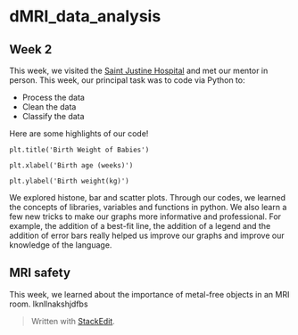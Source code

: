 # dMRI_data_analysis
## Week 2
This week, we visited the [Saint Justine Hospital](https://www.chusj.org/) and met our mentor in person.
This week, our principal task was to code via Python to:

 - Process the data
 - Clean the data
 - Classify the data

Here are some highlights of our code!

	plt.title('Birth Weight of Babies')

	plt.xlabel('Birth age (weeks)')
	
	plt.ylabel('Birth weight(kg)')

We explored histone, bar and scatter plots. Through our codes, we learned the concepts of libraries, variables and functions in python. We also learn a few new tricks to make our graphs more informative and professional. For example, the addition of a best-fit line, the addition of a legend and the addition of error bars really helped us improve our graphs and improve our knowledge of the language.

## MRI safety
This week, we learned about the importance of metal-free objects in an MRI room. lknllnakshjdfbs

	

> Written with [StackEdit](https://stackedit.io/).
